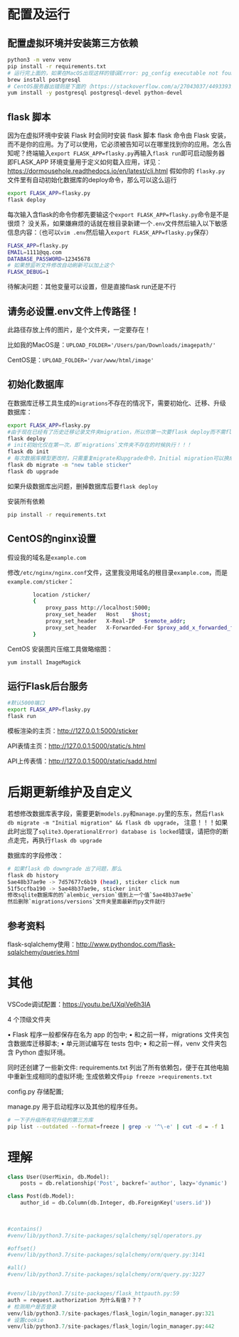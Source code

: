 # 配置及运行

## 配置虚拟环境并安装第三方依赖

```bash
python3 -m venv venv
pip install -r requirements.txt
# 运行完上面的，如果在MacOS出现这样的错误Error: pg_config executable not found. 就安装下面的 
brew install postgresql
# CentOS服务器出错则是下面的（https://stackoverflow.com/a/27043037/4493393）
yum install -y postgresql postgresql-devel python-devel
```
##  flask 脚本
因为在虚拟环境中安装 Flask 时会同时安装 flask 脚本
flask 命令由 Flask 安装，而不是你的应用。为了可以使用，它必须被告知可以在哪里找到你的应用。怎么告知呢？终端输入`export FLASK_APP=flasky.py`再输入`flask run`即可启动服务器
即FLASK_APP 环境变量用于定义如何载入应用，详见：https://dormousehole.readthedocs.io/en/latest/cli.html
假如你的 `flasky.py` 文件里有自动初始化数据库的deploy命令，那么可以这么运行

``` bash
export FLASK_APP=flasky.py
flask deploy
```

每次输入含flask的命令你都先要输这个`export FLASK_APP=flasky.py`命令是不是很烦？
没关系，如果嫌麻烦的话就在根目录新建一个`.env`文件然后输入以下敏感信息内容：（也可以`vim .env`然后输入`export FLASK_APP=flasky.py`保存）

``` bash
FLASK_APP=flasky.py
EMAIL=1111@qq.com
DATABASE_PASSWORD=12345678
# 如果想监听文件修改自动刷新可以加上这个
FLASK_DEBUG=1
```
待解决问题：其他变量可以设置，但是直接flask run还是不行
## 请务必设置.env文件上传路径！

此路径存放上传的图片，是个文件夹，一定要存在！

比如我的MacOS是：`UPLOAD_FOLDER='/Users/pan/Downloads/imagepath/'`

CentOS是：`UPLOAD_FOLDER='/var/www/html/image'`

## 初始化数据库

在数据库迁移工具生成的`migrations`不存在的情况下，需要初始化、迁移、升级数据库：

```bash
export FLASK_APP=flasky.py
#由于现在已经有了历史迁移记录文件夹migration，所以你第一次要flask deploy而不需flask db init：
flask deploy
# init初始化仅在第一次，即`migrations`文件夹不存在的时候执行！！！
flask db init
# 每次数据库模型更改时，只需重复migrate和upgrade命令，Initial migration可以换成自己的注释
flask db migrate -m "new table sticker"
flask db upgrade
```

如果升级数据库出问题，删掉数据库后要`flask deploy`



安装所有依赖

``` bash
pip install -r requirements.txt
```

## CentOS的nginx设置

假设我的域名是`example.com`

修改`/etc/nginx/nginx.conf`文件，这里我没用域名的根目录`example.com`，而是`example.com/sticker`：

``` bash
        location /sticker/ 
        {
            proxy_pass http://localhost:5000;
            proxy_set_header   Host    $host;
            proxy_set_header   X-Real-IP   $remote_addr;
            proxy_set_header   X-Forwarded-For $proxy_add_x_forwarded_for;
        }
```

CentOS 安装图片压缩工具做略缩图：
``` bash
yum install ImageMagick
```

## 运行Flask后台服务

``` bash
#默认5000端口
export FLASK_APP=flasky.py
flask run
```


模板渲染的主页：http://127.0.0.1:5000/sticker

API表情主页：http://127.0.0.1:5000/static/s.html

API上传表情：http://127.0.0.1:5000/static/sadd.html

# 后期更新维护及自定义

若想修改数据库表字段，需要更新`models.py`和`manage.py`里的东东，然后`flask db migrate -m "Initial migration" && flask db upgrade`，
注意！！！如果此时出现了`sqlite3.OperationalError) database is locked`错误，请把你的断点走完，再执行`flask db upgrade`

数据库的字段修改：

```bash
# 如果flask db downgrade 出了问题，那么
flask db history
5ae48b37ae9e -> 7d57677c6b19 (head), sticker click num
51f5ccfba190 -> 5ae48b37ae9e, sticker init
修改sqlite数据库的的`alembic_version`值到上一个值`5ae48b37ae9e`
然后删除`migrations/versions`文件夹里面最新的py文件就行
```



## 参考资料

flask-sqlalchemy使用：http://www.pythondoc.com/flask-sqlalchemy/queries.html

# 其他

VSCode调试配置：https://youtu.be/UXqiVe6h3lA

4 个顶级文件夹

• Flask 程序一般都保存在名为 app 的包中;
• 和之前一样，migrations 文件夹包含数据库迁移脚本;
• 单元测试编写在 tests 包中;
• 和之前一样，venv 文件夹包含 Python 虚拟环境。

同时还创建了一些新文件:
requirements.txt 列出了所有依赖包，便于在其他电脑中重新生成相同的虚拟环境;
生成依赖文件`pip freeze >requirements.txt`


config.py 存储配置;

manage.py 用于启动程序以及其他的程序任务。

```bash
# 一下子升级所有可升级的第三方库
pip list --outdated --format=freeze | grep -v '^\-e' | cut -d = -f 1  | xargs -n1 pip install -U
```





# 理解



```python
class User(UserMixin, db.Model):
    posts = db.relationship('Post', backref='author', lazy='dynamic')

class Post(db.Model):
    author_id = db.Column(db.Integer, db.ForeignKey('users.id'))

    
    
#contains()    
#venv/lib/python3.7/site-packages/sqlalchemy/sql/operators.py

#offset()
#venv/lib/python3.7/site-packages/sqlalchemy/orm/query.py:3141

#all()
#venv/lib/python3.7/site-packages/sqlalchemy/orm/query.py:3227


#venv/lib/python3.7/site-packages/flask_httpauth.py:59
auth = request.authorization 为什么有值？？？
# 检测用户是否登录
venv/lib/python3.7/site-packages/flask_login/login_manager.py:321
# 设置cookie
venv/lib/python3.7/site-packages/flask_login/login_manager.py:442
```

